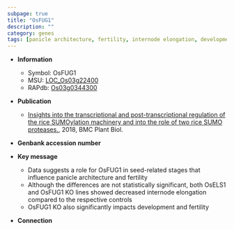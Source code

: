 ```yaml
---
subpage: true
title: "OsFUG1"
description: ""
category: genes
tags: [panicle architecture, fertility, internode elongation, development]
---
```


* **Information**  
    + Symbol: OsFUG1  
    + MSU: [LOC_Os03g22400](http://rice.plantbiology.msu.edu/cgi-bin/ORF_infopage.cgi?orf=LOC_Os03g22400)  
    + RAPdb: [Os03g0344300](http://rapdb.dna.affrc.go.jp/viewer/gbrowse_details/irgsp1?name=Os03g0344300)  

* **Publication**  
    + [Insights into the transcriptional and post-transcriptional regulation of the rice SUMOylation machinery and into the role of two rice SUMO proteases.](http://www.ncbi.nlm.nih.gov/pubmed?term=Insights+into+the+transcriptional+and+post-transcriptional+regulation+of+the+rice+SUMOylation+machinery+and+into+the+role+of+two+rice+SUMO+proteases.%5BTitle%5D), 2018, BMC Plant Biol.

* **Genbank accession number**  

* **Key message**  
    + Data suggests a role for OsFUG1 in seed-related stages that influence panicle architecture and fertility
    + Although the differences are not statistically significant, both OsELS1 and OsFUG1 KO lines showed decreased internode elongation compared to the respective controls
    + OsFUG1 KO also significantly impacts development and fertility

* **Connection**  



